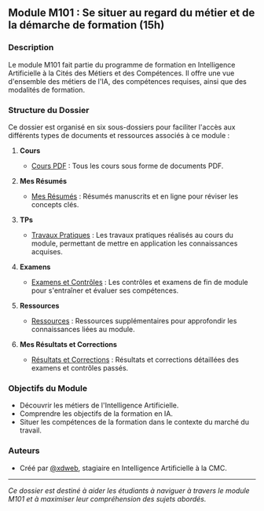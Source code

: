 ## Module M101 : Se situer au regard du métier et de la démarche de formation (15h)

### Description
Le module M101 fait partie du programme de formation en Intelligence Artificielle à la Cités des Métiers et des Compétences. Il offre une vue d'ensemble des métiers de l'IA, des compétences requises, ainsi que des modalités de formation.

### Structure du Dossier
Ce dossier est organisé en six sous-dossiers pour faciliter l'accès aux différents types de documents et ressources associés à ce module :

1. **Cours**
   - [Cours PDF](./0x01%20Cours) : Tous les cours sous forme de documents PDF.

2. **Mes Résumés**
   - [Mes Résumés](./0x02%20Mes%20Résumés) : Résumés manuscrits et en ligne pour réviser les concepts clés.

3. **TPs**
   - [Travaux Pratiques](./0x03%20TPs) : Les travaux pratiques réalisés au cours du module, permettant de mettre en application les connaissances acquises.

4. **Examens**
   - [Examens et Contrôles](./0x04%20Examens) : Les contrôles et examens de fin de module pour s'entraîner et évaluer ses compétences.

5. **Ressources**
   - [Ressources](./0x05%20Ressources) : Ressources supplémentaires pour approfondir les connaissances liées au module.

6. **Mes Résultats et Corrections**
   - [Résultats et Corrections](./0x6%20Mes%20Résultats%20et%20Corrections) : Résultats et corrections détaillées des examens et contrôles passés.

### Objectifs du Module
- Découvrir les métiers de l'Intelligence Artificielle.
- Comprendre les objectifs de la formation en IA.
- Situer les compétences de la formation dans le contexte du marché du travail.

### Auteurs
- Créé par [@xdweb](https://www.linkedin.com/in/xdweb), stagiaire en Intelligence Artificielle à la CMC.

---

*Ce dossier est destiné à aider les étudiants à naviguer à travers le module M101 et à maximiser leur compréhension des sujets abordés.*
